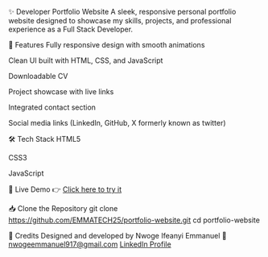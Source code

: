 ✨ Developer Portfolio Website
A sleek, responsive personal portfolio website designed to showcase my skills, projects, and professional experience as a Full Stack Developer.

📌 Features
Fully responsive design with smooth animations

Clean UI built with HTML, CSS, and JavaScript

Downloadable CV

Project showcase with live links

Integrated contact section

Social media links (LinkedIn, GitHub, X formerly known as twitter)

🛠️ Tech Stack
HTML5

CSS3

JavaScript

🚀 Live Demo
👉 [Click here to try it](https://emmanuelnwogeportfolio.netlify.app/)

📥 Clone the Repository
git clone https://github.com/EMMATECH25/portfolio-website.git
cd portfolio-website

🙌 Credits
Designed and developed by Nwoge Ifeanyi Emmanuel
📧 nwogeemmanuel917@gmail.com
[LinkedIn Profile](https://www.linkedin.com/in/nwoge-emmanuel-6b8a8221a/)
